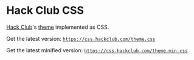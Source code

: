 # Hack Club CSS

[Hack Club](https://hackclub.com/)'s [theme](https://theme.hackclub.com) implemented as CSS.

Get the latest version: [`https://css.hackclub.com/theme.css`](https://css.hackclub.com/theme.css)

Get the latest minified version: [`https://css.hackclub.com/theme.min.css`](https://css.hackclub.com/theme.min.css)
